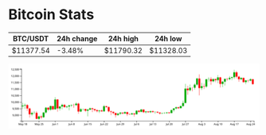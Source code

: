 # Bitcoin Stats

BTC/USDT|24h change|24h high|24h low|
|---|---|---|---|
|$11377.54|-3.48%|$11790.32|$11328.03|

<img src="./chart.svg">
